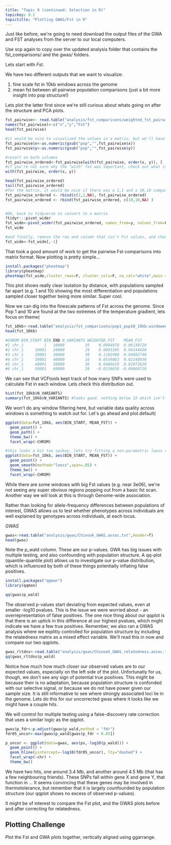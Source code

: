 ```yaml
---
title: "Topic 9 (continued: Selection in R)"
topickey: 9.2
topictitle: "Plotting GWAS/Fst in R"
---
```

  
Just like before, we're going to need download the output files of the GWA and FST analyses from the server to our local computers.

Use scp again to copy over the updated analysis folder that contains the fst_comparisons/ and the gwas/ folders.


Lets start with *Fst*. 

We have two different outputs that we want to visualize: 
  1) fine scale fst in 10kb windows across the genome
  2) mean fst between all pairwise population comparisons (just a bit more insight into pop structure!)
  
  
Lets plot the latter first since we're still curious about whats going on after the structure and PCA plots.

```r
fst_pairwise<- read.table("analysis/fst_comparisons/weighted_fst_pairwise.txt")
names(fst_pairwise)<-c("x","y","Fst")
head(fst_pairwise)

#it would be nice to visualized the values in a matrix, but we'll have to fool around with the format of the data first
fst_pairwise$x<-as.numeric(gsub("pop","",fst_pairwise$x))
fst_pairwise$y<-as.numeric(gsub("pop","",fst_pairwise$y))

#resort on both columns
fst_pairwise_ordered<-fst_pairwise[with(fst_pairwise, order(x, y)), ]
#if you're not sure why the "with" fxn was important, check out what it does below
with(fst_pairwise, order(x, y))

head(fst_pairwise_ordered)
tail(fst_pairwise_ordered)
#for the matrix, it would be nice if there was a 1,1 and a 10,10 comparison, to square things off. lets add them.
fst_pairwise_ordered <- rbind(c(1,1,NA), fst_pairwise_ordered)
fst_pairwise_ordered <- rbind(fst_pairwise_ordered, c(10,10,NA) )


#OK, back to tidyverse to convert to a matrix
?tidyr:::pivot_wider
fst_wide<-pivot_wider(fst_pairwise_ordered, names_from=y, values_from=Fst)
fst_wide

#and finally, remove the row and column that isn't Fst values, and change class = matrix
fst_wide<-fst_wide[,-1]

```

That took a good amount of work to get the pairwise Fst comparisons into matrix format. Now plotting is pretty simple...

```r
install.packages("pheatmap")
library(pheatmap)
pheatmap(fst_wide,cluster_rows=F, cluster_cols=F, na_col="white",main = "Pairwise Fst")
```

This plot shows really clear isolation by distance, with populations sampled far apart (e.g. 1 and 10) showing the most differentiation and populations sampled closer together being more similar. Super cool.

Now we can dig into the finescale patterns of Fst across the genome. Since Pop 1 and 10 are found at the two extremes of the temperature gradient, lets focus on theme(
  

```r
fst_10kb<-read.table("analysis/fst_comparisons/pop1_pop10_10kb.windowed.weir.fst",header=T)
head(fst_10kb)

#CHROM BIN_START BIN_END N_VARIANTS WEIGHTED_FST    MEAN_FST
#1 chr_1         1   10000         35    0.0994970  0.06130720
#2 chr_1     10001   20000         29    0.0693105  0.04144450
#3 chr_1     20001   30000         39    0.1192490  0.04892740
#4 chr_1     30001   40000         16    0.0556863  0.02148930
#5 chr_1     40001   50000         36    0.0486619  0.02972630
#6 chr_1     50001   60000         26   -0.0136650 -0.00660728
```

We can see that VCFtools kept track of how many SNPs were used to calculate Fst in each window. Lets check this distribution out.

```r
hist(fst_10kb$N_VARIANTS)
summary(fst_10kb$N_VARIANTS) #looks good. nothing below 15 which isn't unreasonable diveristy (15/10000 = 0.0015)

```

We won't do any window filtering here, but variable data quality across windows is something to watch out for. Let's go ahead and plot.default(

```r
ggplot(data=fst_10kb, aes(BIN_START, MEAN_FST)) +
  geom_point() +
  geom_path() +
  theme_bw() +
  facet_wrap(~CHROM)

#this looks a bit too spikey, lets try fitting a non-paramatric loess regression line
ggplot(data=fst_10kb, aes(BIN_START, MEAN_FST)) +
  geom_point() +
  geom_smooth(method="loess",span=.05) +
  theme_bw() +
  facet_wrap(~CHROM)

```

While there are some windows with big Fst values (e.g. near 3e06), we're not seeing any super obvious regions popping out from a basic fst scan. Another way we will look at this is through Genome-wide association.


Rather than looking for allele-frequency differences between populations of interest, GWAS allows us to test whether phenotypes across individuals are well explained by genotypes across individuals, at each locus.

*GWAS*

```r
gwas<-read.table("analysis/gwas/Chinook_GWAS.assoc.txt",header=T)
head(gwas)

```

Note the p_wald column. These are our p-values. GWA has big issues with multiple testing, and also confounding with population structure.
A qq-plot (quantile-quantile plot) allows us to investigate our p-value distribution, which is influenced by both of these things potentially inflating false positives.

```r
install.packages("qqman")
library(qqman)

qq(gwas$p_wald)
```

The observed p-values start deviating from expected values, even at smaller -log10 pvalues. This is the issue we were worried about - an overrepresentation of false positives. 
The one nice thing about our qqplot is that there is an uptick in this difference at our highest pvalues, which might indicate we have a few true positives.
Remember, we also ran a GWAS analysis where we explitly controlled for population structure by including the relatedness matrix as a mixed effect variable. We'll read this in now and compare our two qqplots.

```r
gwas_rltdns<-read.table("analysis/gwas/Chinook_GWAS_relatedness.assoc.txt",header=T)
qq(gwas_rltdns$p_wald)

```

Notice how much how much closer our observed values are to our expected values, especially on the left side of the plot. Unfortunatly for us, though, we don't see any sign of potential true positives. This might be because their is no adaptation, because population structure is confonded with our selective signal, or because we do not have power given our sample size.
It is still informative to see where strongly associated loci lie in the genome. Lets do this for our uncorrected gwas where it looks like we might have a couple hits. 

We will control for multiple testing using a false-discovery rate correction that uses a similar logic as the qqplot.

```r
gwas$p_fdr<-p.adjust(gwas$p_wald,method = "fdr")
fdr05_uncor<-max(gwas$p_wald[gwas$p_fdr < 0.05])

p_uncor <- ggplot(data=gwas, aes(ps,-log10(p_wald))) +
  geom_point() +
  geom_hline(yintercept=-log10(fdr05_uncor), lty="dashed") +
  facet_wrap(~chr) +
  theme_bw()

```

We have two hits, one around 3.4 Mb, and another around 4.5 Mb (that has a few neighbouring friends). 
These SNPs fall within gene X and gene Y, that function in ... It seems convincing that these genes may be involved in thermotolerance, but remember that it is largely counfounded by population structure (our qqplot shows no excess of observed p-values).

It might be of interest to compare the Fst plot, and the GWAS plots before and after correcting for relatedness.

Plotting Challenge
-------------------
Plot the Fst and GWA plots together, vertically aligned using ggarrange.

